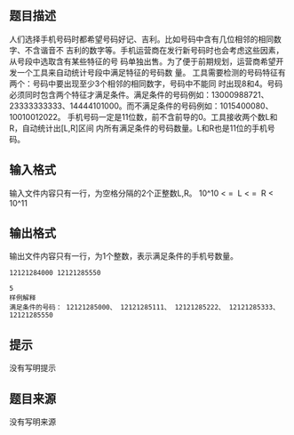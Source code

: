 


## 题目描述
人们选择手机号码时都希望号码好记、吉利。比如号码中含有几位相邻的相同数字、不含谐音不
吉利的数字等。手机运营商在发行新号码时也会考虑这些因素，从号段中选取含有某些特征的号
码单独出售。为了便于前期规划，运营商希望开发一个工具来自动统计号段中满足特征的号码数
量。
工具需要检测的号码特征有两个：号码中要出现至少3个相邻的相同数字，号码中不能同
时出现8和4。号码必须同时包含两个特征才满足条件。满足条件的号码例如：13000988721、
23333333333、14444101000。而不满足条件的号码例如：1015400080、10010012022。
手机号码一定是11位数，前不含前导的0。工具接收两个数L和R，自动统计出[L,R]区间
内所有满足条件的号码数量。L和R也是11位的手机号码。
## 输入格式
输入文件内容只有一行，为空格分隔的2个正整数L,R。
10^10 < =  L < =  R < 10^11
## 输出格式
输出文件内容只有一行，为1个整数，表示满足条件的手机号数量。

```input1
12121284000 12121285550

```

```output1
5
样例解释
满足条件的号码： 12121285000、 12121285111、 12121285222、 12121285333、 12121285550
```

## 提示
没有写明提示
## 题目来源
没有写明来源


